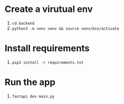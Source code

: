 # Create a virutual env
1. `cd backend`
2. `python3 -m venv venv && source venv/bin/activate`

# Install requirements
1. `pip3 install -r requirements.txt`

# Run the app
1. `fastapi dev main.py`

